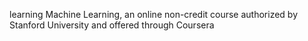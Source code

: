 learning Machine Learning, an online non-credit course authorized by Stanford University and offered through Coursera
